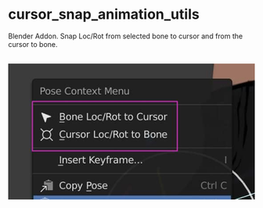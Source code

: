 # cursor_snap_animation_utils
Blender Addon. Snap Loc/Rot from selected bone to cursor and from the cursor to bone.

<br>
<img src="img/csau_menu_options.jpg">
